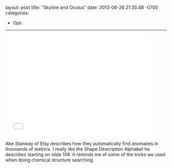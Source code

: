 layout: post
title:  "Skyline and Oculus"
date:   2013-06-26 21:35:48 -0700
categories:
  - Ops
---

<iframe class="embedly-embed" src="//cdn.embedly.com/widgets/media.html?src=https%3A%2F%2Fspeakerdeck.com%2Fplayer%2F14a43db08598013030a91231381d8bac&url=https%3A%2F%2Fspeakerdeck.com%2Fastanway%2Fbring-the-noise-continuously-deploying-under-a-hailstorm-of-metrics&image=https%3A%2F%2Fspeakerd.s3.amazonaws.com%2Fpresentations%2F14a43db08598013030a91231381d8bac%2Fslide_0.jpg&key=d815972c91e546edb5d2d02e509f8b1c&type=text%2Fhtml&schema=speakerdeck" width="450" height="316" scrolling="no" frameborder="0" allowfullscreen></iframe>

Abe Stanway of Etsy describes how they automatically find anomalies in thousands of metrics. I really like the Shape Description Alphabet he describes starting on slide 108. It reminds me of some of the tricks we used when doing chemical structure searching.
